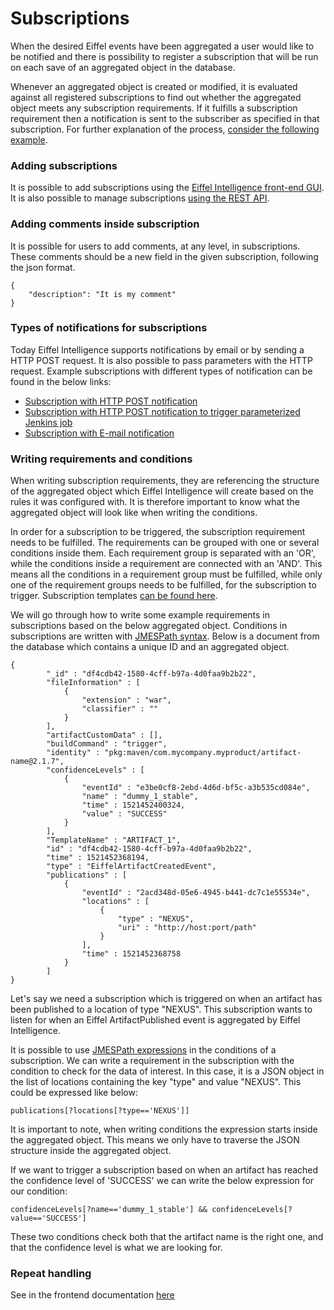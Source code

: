 # Subscriptions

When the desired Eiffel events have been aggregated a user would like to be
notified and there is possibility to register a subscription that will be run
on each save of an aggregated object in the database.

Whenever an aggregated object is created or modified, it is evaluated against
all registered subscriptions to find out whether the aggregated object meets any subscription
requirements. If it fulfills a subscription requirement then a notification is
sent to the subscriber as specified in that subscription. For further
explanation of the process, [consider the following example](https://github.com/eiffel-community/eiffel-intelligence/blob/master/wiki/markdown/step-by-step-subscription-notification.md).


### Adding subscriptions
It is possible to add subscriptions using the [Eiffel Intelligence
front-end GUI](https://github.com/eiffel-community/eiffel-intelligence-frontend/blob/master/wiki/markdown/add-subscription.md).
It is also possible to manage subscriptions [using the REST API](https://github.com/eiffel-community/eiffel-intelligence/blob/master/wiki/markdown/subscription-API.md).


### Adding comments inside subscription

It is possible for users to add comments, at any level, in subscriptions. These
comments should be a new field in the given subscription, following the json format.

    {
        "description": "It is my comment"
    }


### Types of notifications for subscriptions

Today Eiffel Intelligence supports notifications by email or by sending
a HTTP POST request. It is also possible to pass parameters with the
HTTP request. Example subscriptions with different types of notification
can be found in the below links:

* [Subscription with HTTP POST notification](https://github.com/eiffel-community/eiffel-intelligence/blob/master/wiki/markdown/subscription-with-REST-POST-notification.md)
* [Subscription with HTTP POST notification to trigger parameterized Jenkins job](https://github.com/eiffel-community/eiffel-intelligence/blob/master/wiki/markdown/triggering-jenkins-jobs.md)
* [Subscription with E-mail notification](https://github.com/eiffel-community/eiffel-intelligence/blob/master/wiki/markdown/subscription-with-email-notification.md)


### Writing requirements and conditions

When writing subscription requirements, they are referencing the structure
of the aggregated object which Eiffel Intelligence will create based on
the rules it was configured with. It is therefore important to know what
the aggregated object will look like when writing the conditions.

In order for a subscription to be triggered, the subscription requirement
needs to be fulfilled. The requirements can be grouped with one or several
conditions inside them. Each requirement group is separated with an 'OR',
while the conditions inside a requirement are connected with an 'AND'. This
means all the conditions in a requirement group must be fulfilled, while
only one of the requirement groups needs to be fulfilled, for the
subscription to trigger. Subscription templates [can be found here](https://github.com/eiffel-community/eiffel-intelligence/tree/master/src/main/resources/templates).

We will go through how to write some example requirements in subscriptions
based on the below aggregated object. Conditions in subscriptions are
written with [JMESPath syntax](http://jmespath.org/specification.html).
Below is a document from the database which contains a unique ID and an
aggregated object.

    {
            "_id" : "df4cdb42-1580-4cff-b97a-4d0faa9b2b22",
            "fileInformation" : [
                {
                    "extension" : "war",
                    "classifier" : ""
                }
            ],
            "artifactCustomData" : [],
            "buildCommand" : "trigger",
            "identity" : "pkg:maven/com.mycompany.myproduct/artifact-name@2.1.7",
            "confidenceLevels" : [
                {
                    "eventId" : "e3be0cf8-2ebd-4d6d-bf5c-a3b535cd084e",
                    "name" : "dummy_1_stable",
                    "time" : 1521452400324,
                    "value" : "SUCCESS"
                }
            ],
            "TemplateName" : "ARTIFACT_1",
            "id" : "df4cdb42-1580-4cff-b97a-4d0faa9b2b22",
            "time" : 1521452368194,
            "type" : "EiffelArtifactCreatedEvent",
            "publications" : [
                {
                    "eventId" : "2acd348d-05e6-4945-b441-dc7c1e55534e",
                    "locations" : [
                        {
                            "type" : "NEXUS",
                            "uri" : "http://host:port/path"
                        }
                    ],
                    "time" : 1521452368758
                }
            ]
    }

Let's say we need a subscription which is triggered on when an artifact
has been published to a location of type "NEXUS". This subscription wants
to listen for when an Eiffel ArtifactPublished event is aggregated by
Eiffel Intelligence.

It is possible to use [JMESPath expressions](https://github.com/eiffel-community/eiffel-intelligence/blob/master/wiki/markdown/rules.md#What-is-JMESPath?)
in the conditions of a subscription. We can write a requirement in the
subscription with the condition to check for the data of interest. In this
case, it is a JSON object in the list of locations containing the key
"type" and value "NEXUS". This could be expressed like below:

    publications[?locations[?type=='NEXUS']]

It is important to note, when writing conditions the expression starts
inside the aggregated object. This means we only have to traverse the JSON
structure inside the aggregated object.

If we want to trigger a subscription based on when an artifact has reached
the confidence level of 'SUCCESS' we can write the below expression for
our condition:

    confidenceLevels[?name=='dummy_1_stable'] && confidenceLevels[?value=='SUCCESS']

These two conditions check both that the artifact name is the right one,
and that the confidence level is what we are looking for.

### Repeat handling
See in the frontend documentation [here](https://github.com/eiffel-community/eiffel-intelligence-frontend/blob/master/wiki/markdown/add-subscription.md)
